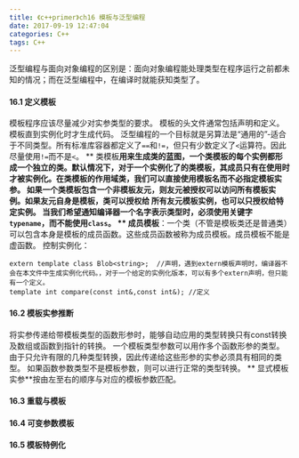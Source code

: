 ```yaml
---
title: 《c++primer》ch16 模板与泛型编程
date: 2017-09-19 12:47:04
categories: C++
tags: C++
---
```

泛型编程与面向对象编程的区别是：面向对象编程能处理类型在程序运行之前都未知的情况；而在泛型编程中，在编译时就能获知类型了。
#### 16.1 定义模板
模板程序应该尽量减少对实参类型的要求。
模板的头文件通常包括声明和定义。
模板直到实例化时才生成代码。
泛型编程的一个目标就是另算法是“通用的”-适合于不同类型。所有标准库容器都定义了`==`和`!=`，但只有少数定义了`<`运算符。因此尽量使用`!=`而不是`<`。
** 类模板**用来生成类的蓝图，一个类模板的每个实例都形成一个独立的类。默认情况下，对于一个实例化了的类模板，其成员只有在使用时才被实例化。在类模板的作用域类，我们可以直接使用模板名而不必指定模板实参。
如果一个类模板包含一个非模板友元，则友元被授权可以访问所有模板实例。如果友元自身是模板，类可以授权给 所有友元模板实例，也可以只授权给特定实例。
当我们希望通知编译器一个名字表示类型时，必须使用关键字`typename`，而不能使用`class`。
** 成员模板**：一个类（不管是模板类还是普通类）可以包含本身是模板的成员函数。这些成员函数被称为成员模板。成员模板不能是虚函数。
控制实例化：
```
extern template class Blob<string>;  //声明，遇到extern模板声明时，编译器不会在本文件中生成实例化代码。，对于一个给定的实例化版本，可以有多个extern声明，但只能有一个定义。
template int compare(const int&,const int&); //定义
```
#### 16.2 模板实参推断
将实参传递给带模板类型的函数形参时，能够自动应用的类型转换只有const转换及数组或函数到指针的转换。
一个模板类型参数可以用作多个函数形参的类型。由于只允许有限的几种类型转换，因此传递给这些形参的实参必须具有相同的类型。
如果函数参数类型不是模板参数，则可以进行正常的类型转换。
** 显式模板实参**按由左至右的顺序与对应的模板参数匹配。
#### 16.3 重载与模板
#### 16.4 可变参数模板
#### 16.5 模板特例化
